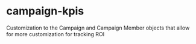 # campaign-kpis
Customization to the Campaign and Campaign Member objects that allow for more customization for tracking ROI
